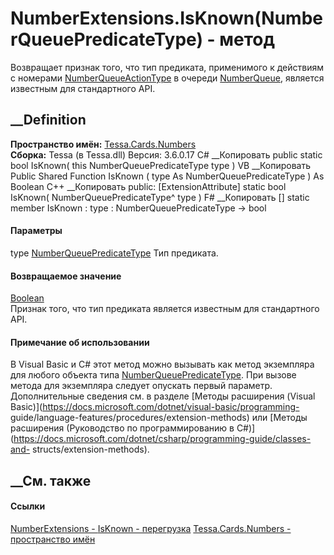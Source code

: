 # NumberExtensions.IsKnown(NumberQueuePredicateType) - метод
Возвращает признак того, что тип предиката, применимого к действиям с номерами
[NumberQueueActionType](T_Tessa_Cards_Numbers_NumberQueueActionType.htm) в
очереди [NumberQueue](T_Tessa_Cards_Numbers_NumberQueue.htm), является
известным для стандартного API.
## __Definition
 **Пространство имён:** [Tessa.Cards.Numbers](N_Tessa_Cards_Numbers.htm)  
 **Сборка:** Tessa (в Tessa.dll) Версия: 3.6.0.17
C# __Копировать
     public static bool IsKnown(
    	this NumberQueuePredicateType type
    )
VB __Копировать
    <ExtensionAttribute>
    Public Shared Function IsKnown ( 
    	type As NumberQueuePredicateType
    ) As Boolean
C++ __Копировать
     public:
    [ExtensionAttribute]
    static bool IsKnown(
    	NumberQueuePredicateType^ type
    )
F# __Копировать
     [<ExtensionAttribute>]
    static member IsKnown : 
            type : NumberQueuePredicateType -> bool 
#### Параметры
type
[NumberQueuePredicateType](T_Tessa_Cards_Numbers_NumberQueuePredicateType.htm)
    Тип предиката.
#### Возвращаемое значение
[Boolean](https://learn.microsoft.com/dotnet/api/system.boolean)  
Признак того, что тип предиката является известным для стандартного API.
#### Примечание об использовании
В Visual Basic и C# этот метод можно вызывать как метод экземпляра для любого
объекта типа
[NumberQueuePredicateType](T_Tessa_Cards_Numbers_NumberQueuePredicateType.htm).
При вызове метода для экземпляра следует опускать первый параметр.
Дополнительные сведения см. в разделе [Методы расширения (Visual
Basic)](https://docs.microsoft.com/dotnet/visual-basic/programming-
guide/language-features/procedures/extension-methods) или [Методы расширения
(Руководство по программированию в
C#)](https://docs.microsoft.com/dotnet/csharp/programming-guide/classes-and-
structs/extension-methods).
##  __См. также
#### Ссылки
[NumberExtensions - ](T_Tessa_Cards_Numbers_NumberExtensions.htm)
[IsKnown -
перегрузка](Overload_Tessa_Cards_Numbers_NumberExtensions_IsKnown.htm)
[Tessa.Cards.Numbers - пространство имён](N_Tessa_Cards_Numbers.htm)
